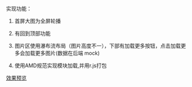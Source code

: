 实现功能：

1. 首屏大图为全屏轮播

2. 有回到顶部功能

3. 图片区使用瀑布流布局（图片高度不一），下部有加载更多按钮，点击加载更多会加载更多图片(数据在后端 mock)

4. 使用AMD规范实现模块加载,并用r.js打包

[效果预览](https://zaishuiyixia.github.io/JavaScript/AMD_CMD_RequireJS/)
